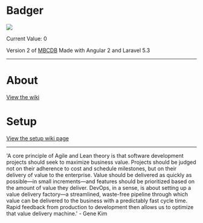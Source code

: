 # Badger

![](https://travis-ci.org/SelectiveAlso/badger.svg?branch=master)

Current Value: 0

Version 2 of [MBCDB](https://github.com/SelectiveAlso/mbcdb) Made with Angular 2 and Laravel 5.3

***

# About
[View the wiki](https://github.com/SelectiveAlso/badger/wiki)

# Setup
[View the setup wiki page](https://github.com/SelectiveAlso/badger/wiki/Setup)

***

'A core principle of Agile and Lean theory is that software
development projects should seek to maximize business
value. Projects should be judged not on their adherence to
cost and schedule milestones, but on their delivery of value to the
enterprise. Value should be delivered as quickly as possible—in small
increments—and features should be prioritized based on the amount
of value they deliver. DevOps, in a sense, is about setting up a value
delivery factory—a streamlined, waste-free pipeline through which
value can be delivered to the business with a predictably fast cycle
time. Rapid feedback from production to development then allows
us to optimize that value delivery machine.'
 \- Gene Kim
